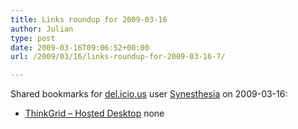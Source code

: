 ```yaml
---
title: Links roundup for 2009-03-16
author: Julian
type: post
date: 2009-03-16T09:06:52+00:00
url: /2009/03/16/links-roundup-for-2009-03-16-7/

---
```

Shared bookmarks for [del.icio.us][1] user [Synesthesia][2] on 2009-03-16:

  * [ThinkGrid &#8211; Hosted Desktop][3] 
    none</li> </ul>

 [1]: http://del.icio.us/
 [2]: http://del.icio.us/synesthesia
 [3]: http://www.thinkgrid.co.uk/landing/hostdedesktops.html?gclid=CJPIy4X3ppkCFQ6wQwodVzJPpg